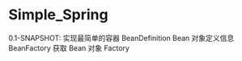 # Simple_Spring

0.1-SNAPSHOT: 实现最简单的容器
  BeanDefinition Bean 对象定义信息
  BeanFactory 获取 Bean 对象 Factory 


